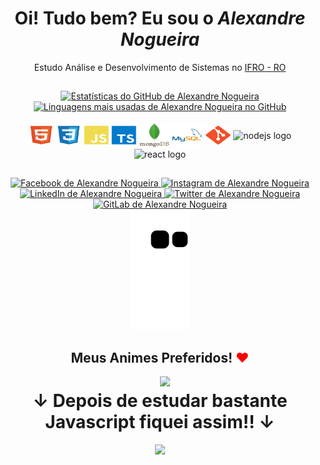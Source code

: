 <div align="center">
  <h1>Oi! Tudo bem? Eu sou o <i>Alexandre Nogueira</i></h1>
  <p>Estudo Análise e Desenvolvimento de Sistemas no <a href="https://portal.ifro.edu.br/vilhena">IFRO - RO</a></p>
</div>

##

<div align="center">
  <a href="https://github.com/Alxdelira">
    <img height="180em" src="https://github-readme-stats.vercel.app/api?username=Alxdelira&show_icons=true&theme=dark&include_all_commits=true&count_private=true" alt="Estatísticas do GitHub de Alexandre Nogueira"/>
    <img height="180em" src="https://github-readme-stats.vercel.app/api/top-langs/?username=Alxdelira&layout=compact&langs_count=16&theme=dark" alt="Linguagens mais usadas de Alexandre Nogueira no GitHub"/>
  </a>
</div>

<div align="center" style="display: inline-block;"><br>
  <img align="center" alt="Alx-HTML" height="30" width="40" src="https://raw.githubusercontent.com/devicons/devicon/master/icons/html5/html5-original.svg">
  <img align="center" alt="Alx-CSS" height="30" width="40" src="https://raw.githubusercontent.com/devicons/devicon/master/icons/css3/css3-original.svg">
  <img align="center" alt="Alx-Js" height="30" width="40" src="https://raw.githubusercontent.com/devicons/devicon/master/icons/javascript/javascript-plain.svg">
  <img align="center" alt="Alx-Ts" height="30" width="40" src="https://raw.githubusercontent.com/devicons/devicon/master/icons/typescript/typescript-plain.svg">  
  <img align="center" alt="Alx-Mongo" width="50" height="40" src="https://raw.githubusercontent.com/devicons/devicon/master/icons/mongodb/mongodb-original-wordmark.svg"> 
  <img align="center" alt="Alx-mysql" width="50" height="40" src="https://raw.githubusercontent.com/devicons/devicon/master/icons/mysql/mysql-original-wordmark.svg"> 
  <img align="center" alt="git" height="30" width="40" src="https://raw.githubusercontent.com/devicons/devicon/master/icons/git/git-original.svg">
   <img align="center" src="https://cdn.jsdelivr.net/gh/devicons/devicon/icons/nodejs/nodejs-original.svg" height="40" width="40" alt="nodejs logo"  />
 <img align="center"  src="https://cdn.jsdelivr.net/gh/devicons/devicon/icons/react/react-original-wordmark.svg" height="40" width="40" alt="react logo" />
</div>

##

<div align="center">
  <a href="https://www.facebook.com/alexandredelira/" target="_blank">
    <img src="https://img.shields.io/badge/Facebook-1877F2?style=for-the-badge&logo=facebook&logoColor=white" alt="Facebook de Alexandre Nogueira">
  </a>
  <a href="https://instagram.com/alx_delira" target="_blank">
    <img src="https://img.shields.io/badge/-Instagram-%23E4405F?style=for-the-badge&logo=instagram&logoColor=white" alt="Instagram de Alexandre Nogueira">
  </a>
  <a href="https://www.linkedin.com/in/alxdelira" target="_blank">
        <img src="https://img.shields.io/badge/-LinkedIn-%230077B5?style=for-the-badge&logo=linkedin&logoColor=white" alt="LinkedIn de Alexandre Nogueira">
  </a>   
  <a href="https://twitter.com/Alxdelira" target="_blank">
    <img src="https://img.shields.io/badge/Twitter-1DA1F2?style=for-the-badge&logo=twitter&logoColor=white" alt="Twitter de Alexandre Nogueira">
  </a>
   <a href="https://gitlab.fslab.dev/Alexandre" target="_blank">
    <img src="https://img.shields.io/badge/GitLab-330F63?style=for-the-badge&logo=gitlab&logoColor=white" alt="GitLab de Alexandre Nogueira">
  </a>
</div>
  
<div align="center">
  <img src="https://github.com/Alxdelira/Alxdelira/blob/output/github-contribution-grid-snake.svg" alt="Animação da cobrinha" />
</div>

<div align="center">
  <h2>Meus Animes Preferidos!  <span style="color: red;">&hearts;</span></h2>
  <img src="https://media0.giphy.com/media/aCPPZuaYAs1zy/giphy.gif?cid=ecf05e47oav1fzccsbmidss8b3ihfjfke4os1eaj9p2ulski&ep=v1_stickers_search&rid=giphy.gif&ct=s" style="position:absolute">
  <img src="https://media1.giphy.com/media/QeVduzihVX69y/giphy.gif?cid=ecf05e47cr8pbzhrrvs614l7dd9lokblntkkqgt8n4i07d5m&ep=v1_gifs_related&rid=giphy.gif&ct=s" style="position:absolute">
  <img src="https://media.tenor.com/kWGX4AZkn24AAAAd/mushoku-tensei.gif" height="100" style="position:absolute">
</div>

<div align="center">
  <h1> &#8595; Depois de estudar bastante Javascript fiquei assim!! &#8595;</h1>
  <img src="https://media1.giphy.com/media/agLzP4BYRPcOY/giphy.gif?cid=ecf05e47e3achlfslbvqexeig0vvdxysdelr50v3ep7nw6z9&ep=v1_gifs_related&rid=giphy.gif&ct=g">
</div>

  
